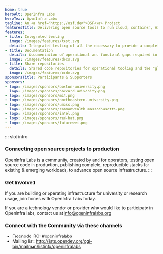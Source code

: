 ```yaml
---
home: true
heroAlt: OpenInfra Labs
heroText: OpenInfra Labs
tagline: An <a href="https://osf.dev">OSF</a> Project
featuresTitle: Delivering open source tools to run cloud, container, AI, machine learning and edge workloads repeatedly and predictably
features:
- title: Integrated testing
  image: /images/features/test.svg
  details: Integrated testing of all the necessary to provide a complete use case
- title: Documentation
  details: Documentation of operational and funcional gaps required to run upstream projects in a production environment
  image: /images/features/docs.svg
- title: Share repositories
  details: Shared code repositories for operational tooling and the "glue" code that is often written indenpently by users
  image: /images/features/code.svg
sponsorsTitle: Participants & Supporters
sponsors:
- logo: /images/sponsors/boston-university.png
- logo: /images/sponsors/harvard-univesity.png
- logo: /images/sponsors/mit.png
- logo: /images/sponsors/northeastern-university.png
- logo: /images/sponsors/umass.png
- logo: /images/sponsors/commonwealth-massachusetts.png
- logo: /images/sponsors/intel.png
- logo: /images/sponsors/red-hat.png
- logo: /images/sponsors/futurewei.png
---
```


::: slot intro
### Connecting open source projects to production

OpenInfra Labs is a community, created by and for operators, testing open source code in production, publishing complete, reproducible stacks for existing & emerging workloads, to advance open source infrastructure.
:::

### Get Involved
If you are building or operating infrastructure for university or research usage, join forces with OpenInfra Labs today.

If you are a technology vendor or provider who would like to participate in OpenInfra labs, contact us at [info@openinfralabs.org](mailto:info@openinfralabs.org)

### Connect with the Community via these channels

- Freenode IRC: #openinfralabs
- Mailing list: <http://lists.opendev.org/cgi-bin/mailman/listinfo/openinfralabs>
